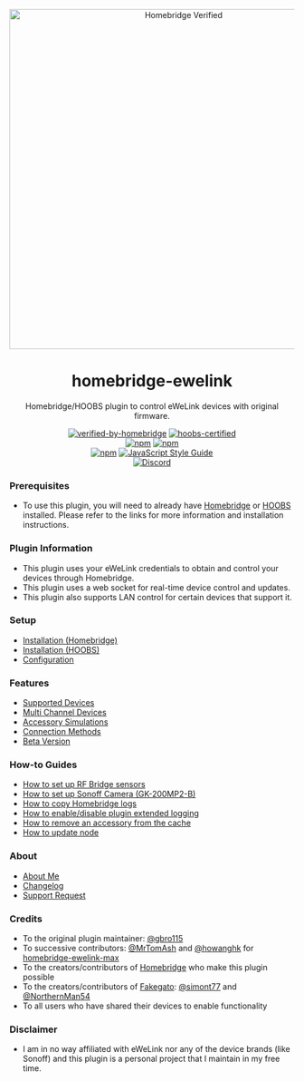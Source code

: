 <p align="center">
   <a href="https://github.com/bwp91/homebridge-ewelink"><img alt="Homebridge Verified" src="https://user-images.githubusercontent.com/43026681/98988978-5e86b600-2520-11eb-875b-0703f4575e97.png" width="600px"></a>
</p>
<span align="center">
  
# homebridge-ewelink 

Homebridge/HOOBS plugin to control eWeLink devices with original firmware.

[![verified-by-homebridge](https://badgen.net/badge/homebridge/verified/purple)](https://github.com/homebridge/homebridge/wiki/Verified-Plugins)
[![hoobs-certified](https://badgen.net/badge/HOOBS/Certified/yellow)](https://plugins.hoobs.org/plugin/homebridge-ewelink)   
[![npm](https://img.shields.io/npm/v/homebridge-ewelink/latest?label=latest)](https://www.npmjs.com/package/homebridge-ewelink)
[![npm](https://img.shields.io/npm/v/homebridge-ewelink/beta?label=beta)](https://github.com/bwp91/homebridge-ewelink/wiki/Beta-Version)   
[![npm](https://img.shields.io/npm/dt/homebridge-ewelink)](https://www.npmjs.com/package/homebridge-ewelink)
[![JavaScript Style Guide](https://img.shields.io/badge/code_style-standard-brightgreen.svg)](https://standardjs.com)   
[![Discord](https://img.shields.io/discord/432663330281226270?color=728ED5&logo=discord&label=discord)](https://discord.com/channels/432663330281226270/742733745743855627)

</span>

### Prerequisites
* To use this plugin, you will need to already have <a href="https://homebridge.io" target="_blank">Homebridge</a> or <a href="https://hoobs.org" target="_blank">HOOBS</a> installed. Please refer to the links for more information and installation instructions.

### Plugin Information
* This plugin uses your eWeLink credentials to obtain and control your devices through Homebridge.
* This plugin uses a web socket for real-time device control and updates.
* This plugin also supports LAN control for certain devices that support it.

### Setup
* [Installation (Homebridge)](https://github.com/bwp91/homebridge-ewelink/wiki/Installation-(Homebridge))
* [Installation (HOOBS)](https://github.com/bwp91/homebridge-ewelink/wiki/Installation-(HOOBS))
* [Configuration](https://github.com/bwp91/homebridge-ewelink/wiki/Configuration)

### Features
* [Supported Devices](https://github.com/bwp91/homebridge-ewelink/wiki/Supported-Devices)
* [Multi Channel Devices](https://github.com/bwp91/homebridge-ewelink/wiki/Multi-Channel-Devices)
* [Accessory Simulations](https://github.com/bwp91/homebridge-ewelink/wiki/Accessory-Simulations)
* [Connection Methods](https://github.com/bwp91/homebridge-ewelink/wiki/Connection-Methods)
* [Beta Version](https://github.com/bwp91/homebridge-ewelink/wiki/Beta-Version)

### How-to Guides
* [How to set up RF Bridge sensors](https://github.com/bwp91/homebridge-ewelink/wiki/How-to-set-up-RF-Bridge-sensors)
* [How to set up Sonoff Camera (GK-200MP2-B)](https://github.com/bwp91/homebridge-ewelink/wiki/How-to-set-up-Sonoff-Camera)
* [How to copy Homebridge logs](https://github.com/bwp91/homebridge-ewelink/wiki/How-to-copy-Homebridge-logs)
* [How to enable/disable plugin extended logging](https://github.com/bwp91/homebridge-ewelink/wiki/How-to-enable-disable-plugin-extended-logging)
* [How to remove an accessory from the cache](https://github.com/bwp91/homebridge-ewelink/wiki/How-to-remove-an-accessory-from-the-cache)
* [How to update node](https://github.com/bwp91/homebridge-ewelink/wiki/How-to-update-node)

### About
* [About Me](https://github.com/sponsors/bwp91)
* [Changelog](https://github.com/bwp91/homebridge-ewelink/releases)
* [Support Request](https://github.com/bwp91/homebridge-ewelink/issues/new/choose)

### Credits
* To the original plugin maintainer: <a href="https://github.com/gbro115" target="_blank">@gbro115</a>
* To successive contributors: <a href="https://github.com/MrTomAsh" target="_blank">@MrTomAsh</a> and <a href="https://github.com/howanghk" target="_blank">@howanghk</a> for <a href="https://github.com/howanghk/homebridge-ewelink" target="_blank">homebridge-ewelink-max</a>
* To the creators/contributors of <a href="https://homebridge.io" target="_blank">Homebridge</a> who make this plugin possible
* To the creators/contributors of <a href="https://github.com/simont77/fakegato-history" target="_blank">Fakegato</a>: <a href="https://github.com/simont77" target="_blank">@simont77</a> and <a href="https://github.com/NorthernMan54" target="_blank">@NorthernMan54</a>
* To all users who have shared their devices to enable functionality

### Disclaimer
* I am in no way affiliated with eWeLink nor any of the device brands (like Sonoff) and this plugin is a personal project that I maintain in my free time.
